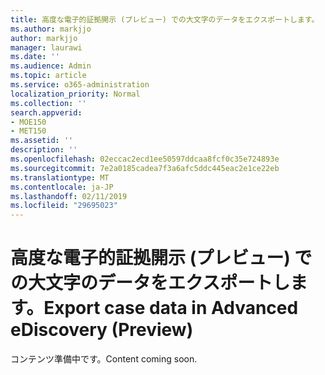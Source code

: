 ```yaml
---
title: 高度な電子的証拠開示 (プレビュー) での大文字のデータをエクスポートします。
ms.author: markjjo
author: markjjo
manager: laurawi
ms.date: ''
ms.audience: Admin
ms.topic: article
ms.service: o365-administration
localization_priority: Normal
ms.collection: ''
search.appverid:
- MOE150
- MET150
ms.assetid: ''
description: ''
ms.openlocfilehash: 02eccac2ecd1ee50597ddcaa8fcf0c35e724893e
ms.sourcegitcommit: 7e2a0185cadea7f3a6afc5ddc445eac2e1ce22eb
ms.translationtype: MT
ms.contentlocale: ja-JP
ms.lasthandoff: 02/11/2019
ms.locfileid: "29695023"
---
```

# <a name="export-case-data-in-advanced-ediscovery-preview"></a><span data-ttu-id="a8e6a-102">高度な電子的証拠開示 (プレビュー) での大文字のデータをエクスポートします。</span><span class="sxs-lookup"><span data-stu-id="a8e6a-102">Export case data in Advanced eDiscovery (Preview)</span></span>

<span data-ttu-id="a8e6a-103">コンテンツ準備中です。</span><span class="sxs-lookup"><span data-stu-id="a8e6a-103">Content coming soon.</span></span>
